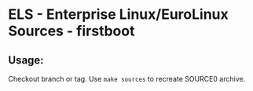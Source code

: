 # ELS - Enterprise Linux/EuroLinux Sources - firstboot
 
## Usage:
  Checkout branch or tag. Use `make sources` to recreate  SOURCE0 archive.

